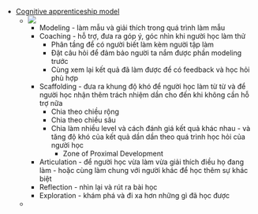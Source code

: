 - [Cognitive apprenticeship model](<Cognitive apprenticeship model.md>)
    - ![](https://firebasestorage.googleapis.com/v0/b/firescript-577a2.appspot.com/o/imgs%2Fapp%2FNgoctien%2Fv-fD8TTHVB.png?alt=media&token=a9802d37-97ba-4234-b632-83b18028ed2a)
        - Modeling - làm mẫu và giải thích trong quá trình làm mẫu
        - Coaching - hỗ trợ, đưa ra góp ý, góc nhìn khi người học làm thử
            - Phân tầng để có người biết làm kèm người tập làm
            - Đặt câu hỏi để đảm bảo người ta nắm được phần modeling trước
            - Cùng xem lại kết quả đã làm được để có feedback và học hỏi phù hợp
        - Scaffolding - đưa ra khung độ khó để người học làm từ từ và để người học nhận thêm trách nhiệm dần cho đến khi không cần hỗ trợ nữa
            - Chia theo chiều rộng
            - Chia theo chiều sâu
            - Chia làm nhiều level và cách đánh giá kết quả khác nhau - và tăng độ khó của kết quả dần dần theo quá trình học hỏi của người học
                - Zone of Proximal Development
        - Articulation - để người học vừa làm vừa giải thích điều họ đang làm - hoặc cùng làm chung với người khác để học thêm sự khác biệt
        - Reflection - nhìn lại và rút ra bài học
        - Exploration - khám phá và đi xa hơn những gì đã học được
    - 
